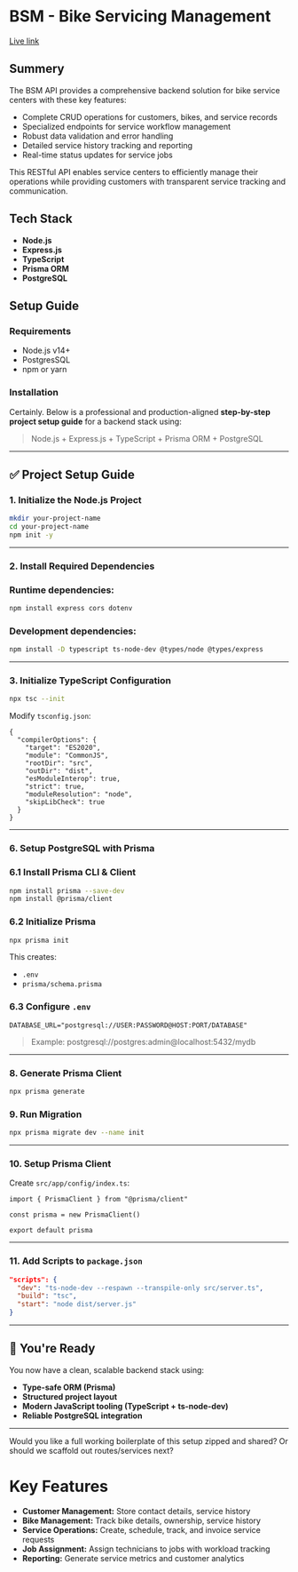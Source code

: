 # BSM - Bike Servicing Management

[Live link](https://bsms.up.railway.app/)

## Summery

The BSM API provides a comprehensive backend solution for bike service centers with these key features:

- Complete CRUD operations for customers, bikes, and service records
- Specialized endpoints for service workflow management
- Robust data validation and error handling
- Detailed service history tracking and reporting
- Real-time status updates for service jobs

This RESTful API enables service centers to efficiently manage their operations while providing customers with transparent service tracking and communication.

## **Tech Stack**

- **Node.js**
- **Express.js**
- **TypeScript**
- **Prisma ORM**
- **PostgreSQL**

## Setup Guide

### Requirements

- Node.js v14+
- PostgresSQL
- npm or yarn

### Installation

Certainly. Below is a professional and production-aligned **step-by-step project setup guide** for a backend stack using:

> Node.js + Express.js + TypeScript + Prisma ORM + PostgreSQL

---

## ✅ **Project Setup Guide**

### 1. **Initialize the Node.js Project**

```bash
mkdir your-project-name
cd your-project-name
npm init -y

```

---

### 2. **Install Required Dependencies**

### Runtime dependencies:

```bash
npm install express cors dotenv

```

### Development dependencies:

```bash
npm install -D typescript ts-node-dev @types/node @types/express

```

---

### 3. **Initialize TypeScript Configuration**

```bash
npx tsc --init

```

Modify `tsconfig.json`:

```
{
  "compilerOptions": {
    "target": "ES2020",
    "module": "CommonJS",
    "rootDir": "src",
    "outDir": "dist",
    "esModuleInterop": true,
    "strict": true,
    "moduleResolution": "node",
    "skipLibCheck": true
  }
}

```

---

### 6. **Setup PostgreSQL with Prisma**

### 6.1 Install Prisma CLI & Client

```bash
npm install prisma --save-dev
npm install @prisma/client

```

### 6.2 Initialize Prisma

```bash
npx prisma init

```

This creates:

- `.env`
- `prisma/schema.prisma`

### 6.3 Configure `.env`

```
DATABASE_URL="postgresql://USER:PASSWORD@HOST:PORT/DATABASE"

```

> Example: postgresql://postgres:admin@localhost:5432/mydb

---

### 8. **Generate Prisma Client**

```bash
npx prisma generate

```

### 9. **Run Migration**

```bash
npx prisma migrate dev --name init

```

---

### 10. **Setup Prisma Client**

Create `src/app/config/index.ts`:

```
import { PrismaClient } from "@prisma/client"

const prisma = new PrismaClient()

export default prisma

```

---

### 11. **Add Scripts to `package.json`**

```json
"scripts": {
  "dev": "ts-node-dev --respawn --transpile-only src/server.ts",
  "build": "tsc",
  "start": "node dist/server.js"
}

```

---

## 🚀 You're Ready

You now have a clean, scalable backend stack using:

- **Type-safe ORM (Prisma)**
- **Structured project layout**
- **Modern JavaScript tooling (TypeScript + ts-node-dev)**
- **Reliable PostgreSQL integration**

---

Would you like a full working boilerplate of this setup zipped and shared? Or should we scaffold out routes/services next?

# Key Features

- **Customer Management:** Store contact details, service history
- **Bike Management:** Track bike details, ownership, service history
- **Service Operations:** Create, schedule, track, and invoice service requests
- **Job Assignment:** Assign technicians to jobs with workload tracking
- **Reporting:** Generate service metrics and customer analytics

